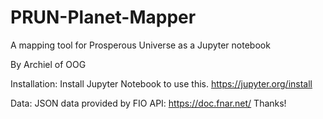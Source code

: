# PRUN-Planet-Mapper
A mapping tool for Prosperous Universe as a Jupyter notebook

By Archiel of OOG

Installation:
Install Jupyter Notebook to use this.
https://jupyter.org/install

Data:
JSON data provided by FIO API: https://doc.fnar.net/
Thanks!
